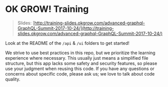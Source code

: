 # OK GROW! Training

> Slides: [http://training-slides.okgrow.com/advanced-graphql-GraphQL-Summit-2017-10-24/](http://training-slides.okgrow.com/advanced-graphql-GraphQL-Summit-2017-10-24/)

Look at the README of the `/api` & `/ui` folders to get started!

We strive to use best practices in this repo, but we prioritize the learning experience where necessary. This usually just means a simplified file structure, but this app lacks some safety and security features, so please use your judgment when reusing this code. If you have any questions or concerns about specific code, please ask us; we love to talk about code quality.
